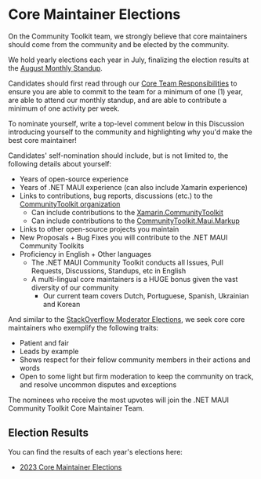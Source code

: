 # Core Maintainer Elections

On the Community Toolkit team, we strongly believe that core maintainers should come from the community and be elected by the community. 

We hold yearly elections each year in July, finalizing the election results at the [August Monthly Standup](https://github.com/CommunityToolkit/Maui/wiki/Monthly-Standups).

Candidates should first read through our [Core Team Responsibilities](https://github.com/CommunityToolkit/Maui/wiki/Core-Team-Tools-and-Responsibilities#responsibilities) to ensure you are able to commit to the team for a minimum of one (1) year, are able to attend our monthly standup, and are able to contribute a minimum of one activity per week. 

To nominate yourself, write a top-level comment below in this Discussion introducing yourself to the community and highlighting why you'd make the best core maintainer!

Candidates' self-nomination should include, but is not limited to, the following details about yourself:
- Years of open-source experience
- Years of .NET MAUI experience (can also include Xamarin experience)
- Links to contributions, bug reports, discussions (etc.) to the [CommunityToolkit organization](https://github.com/CommunityToolkit) 
  - Can include contributions to the [Xamarin.CommunityToolkit](https://github.com/xamarin/xamarincommunitytoolkit)
  - Can include contributions to the [CommunityToolkit.Maui.Markup](https://github.com/communitytoolkit/maui.markup)
- Links to other open-source projects you maintain
- New Proposals + Bug Fixes you will contribute to the .NET MAUI Community Toolkits
- Proficiency in English + Other languages 
  - The .NET MAUI Community Toolkit conducts all Issues, Pull Requests, Discussions, Standups, etc in English
  - A multi-lingual core maintainers is a HUGE bonus given the vast diversity of our community
    - Our current team covers Dutch, Portuguese, Spanish, Ukrainian and Korean

And similar to the [StackOverflow Moderator Elections](https://stackoverflow.com/election/14 ), we seek core core maintainers who exemplify the following traits:

- Patient and fair
- Leads by example
- Shows respect for their fellow community members in their actions and words
- Open to some light but firm moderation to keep the community on track, and resolve uncommon disputes and exceptions

The nominees who receive the most upvotes will join the .NET MAUI Community Toolkit Core Maintainer Team.

## Election Results

You can find the results of each year's elections here:
- [2023 Core Maintainer Elections](https://github.com/CommunityToolkit/Maui/discussions/1282)